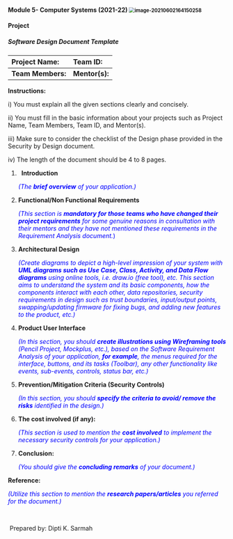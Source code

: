 #### Module 5- Computer Systems (2021-22)   																					<img src="C:\Users\SarmahDK\AppData\Roaming\Typora\typora-user-images\image-20210602164150258.png" alt="image-20210602164150258" style="zoom:80%;" />                                                                                  

#### **Project**                                          

##### **Software Design Document Template**

|Project Name:|Team ID:|
| :- | :- |
|**Team Members:**|**Mentor(s):**|
**Instructions:**

i) You must explain all the given sections clearly and concisely.

ii) You must fill in the basic information about your projects such as Project Name, Team Members, Team ID, and Mentor(s). 

iii) Make sure to consider the checklist of the Design phase provided in the Security by Design document.

iv) The length of the document should be 4 to 8 pages.

1. ` `**Introduction**

   <span style="color:blue"> *(The **brief overview** of your application.)*</span>

   

2. **Functional/Non Functional Requirements**

   <span style="color:blue">*(This section is **mandatory for those teams who have changed their project requirements** for some genuine reasons in consultation with their mentors and they have not mentioned these requirements in the Requirement Analysis document.*)</span>

   

3. **Architectural Design**

   <span style="color:blue">*(Create diagrams to depict a high-level impression of your system with **UML diagrams such as Use Case, Class, Activity, and Data Flow diagrams** using online tools, i.e. draw.io (free tool), etc.  This section aims to understand the system and its basic components, how the components interact with each other, data repositories, security requirements in design such as trust boundaries, input/output points, swapping/updating firmware for fixing bugs, and adding new features to the product, etc.)*</span>

   

4. **Product User Interface**

   <span style="color:blue">*(In this section, you should **create illustrations using Wireframing tools** (Pencil Project, Mockplus, etc.), based on the Software Requirement Analysis of your application, **for example**, the menus required for the interface, buttons, and its tasks (Toolbar),  any other functionality like events, sub-events, controls, status bar, etc.)*</span>

   

5. **Prevention/Mitigation Criteria (Security Controls)**

   <span style="color:blue">*(In this section, you should **specify the criteria to avoid/ remove the risks** identified in the design.)* </span>

   

6. **The cost involved (if any):**

   <span style="color:blue">*(This section is used to mention the **cost involved** to implement the necessary security controls for your application.)* </span>

   

7. **Conclusion:**

   <span style="color:blue">*(You should give the **concluding remarks** of your document.)*</span>

**Reference:**

<span style="color:blue">*(Utilize this section to mention the **research papers/articles** you referred for the document.)*</span>

​															

​																																											Prepared by: Dipti K. Sarmah
